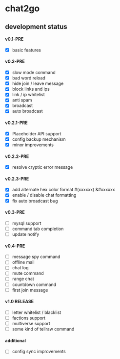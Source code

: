 # chat2go

## development status

#### v0.1-PRE
- [x] basic features

#### v0.2-PRE
- [x] slow mode command
- [x] bad word reload
- [x] hide join / leave message
- [x] block links and ips
- [x] link / ip whitelist
- [x] anti spam
- [x] broadcast
- [x] auto broadcast

#### v0.2.1-PRE
- [x] Placeholder API support
- [x] config backup mechanism
- [x] minor improvements

#### v0.2.2-PRE
- [x] resolve cryptic error message

#### v0.2.3-PRE
- [x] add alternate hex color format #(xxxxxx) &#xxxxxx
- [x] enable / disable chat formatting
- [x] fix auto broadcast bug

#### v0.3-PRE
- [ ] mysql support
- [ ] command tab completion
- [ ] update notify

#### v0.4-PRE
- [ ] message spy command
- [ ] offline mail
- [ ] chat log
- [ ] mute command
- [ ] range chat
- [ ] countdown command
- [ ] first join message

#### v1.0 RELEASE
- [ ] letter whitelist / blacklist
- [ ] factions support
- [ ] multiverse support
- [ ] some kind of tellraw command

#### additional
- [ ] config sync improvements